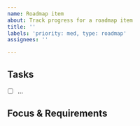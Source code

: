 ```yaml
---
name: Roadmap item
about: Track progress for a roadmap item
title: ''
labels: 'priority: med, type: roadmap'
assignees: ''

---
```


## Tasks

- [ ] ...

## Focus & Requirements

### <Section Name>

<Description>
